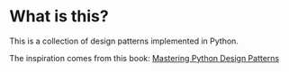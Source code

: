 # What is this?

This is a collection of design patterns implemented in Python.

The inspiration comes from this book:
[Mastering Python Design Patterns](https://www.amazon.com/Mastering-Python-Design-Patterns-Kasampalis/dp/1783989327)
